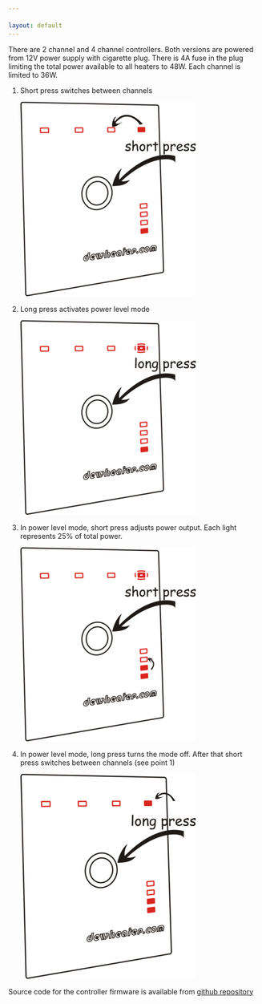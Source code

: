 ```yaml
---

layout: default
---
```

There are 2 channel and 4 channel controllers.
Both versions are powered from 12V power supply with cigarette plug.
There is 4A fuse in the plug limiting the total power available to all heaters to 48W.
Each channel is limited to 36W.

1. Short press switches between channels

   ![step1](4ch_controller_step1.png)

2. Long press activates power level mode

   ![step2](4ch_controller_step2.png)

3. In power level mode, short press adjusts power output. Each light represents 25% of total power.

   ![step3](4ch_controller_step3.png)

4. In power level mode, long press turns the mode off. After that short press switches between channels (see point 1)

   ![step4](4ch_controller_step4.png)


Source code for the controller firmware is available from [github repository](https://github.com/softica/controller-firmware)
